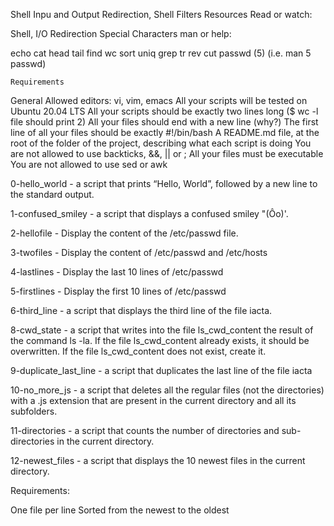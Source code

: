 Shell Inpu and Output Redirection, Shell Filters
Resources
Read or watch:

Shell, I/O Redirection
Special Characters
man or help:

echo
cat
head
tail
find
wc
sort
uniq
grep
tr
rev
cut
passwd (5) (i.e. man 5 passwd)


	Requirements
General
Allowed editors: vi, vim, emacs
All your scripts will be tested on Ubuntu 20.04 LTS
All your scripts should be exactly two lines long ($ wc -l file should print 2)
All your files should end with a new line (why?)
The first line of all your files should be exactly #!/bin/bash
A README.md file, at the root of the folder of the project, describing what each script is doing
You are not allowed to use backticks, &&, || or ;
All your files must be executable
You are not allowed to use sed or awk

0-hello_world - a script that prints “Hello, World”, followed by a new line to the standard output.

1-confused_smiley - a script that displays a confused smiley "(Ôo)'.

2-hellofile - Display the content of the /etc/passwd file.

3-twofiles - Display the content of /etc/passwd and /etc/hosts

4-lastlines  -  Display the last 10 lines of /etc/passwd

5-firstlines - Display the first 10 lines of /etc/passwd

6-third_line - a script that displays the third line of the file iacta.

8-cwd_state - a script that writes into the file ls_cwd_content the result of the command ls -la. If the file ls_cwd_content already exists, it should be overwritten. If the file ls_cwd_content does not exist, create it.

9-duplicate_last_line - a script that duplicates the last line of the file iacta

10-no_more_js -  a script that deletes all the regular files (not the directories) with a .js extension that are present in the current directory and all its subfolders.

11-directories - a script that counts the number of directories and sub-directories in the current directory.

 12-newest_files -  a script that displays the 10 newest files in the current directory.

Requirements:

One file per line
Sorted from the newest to the oldest
